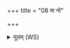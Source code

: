 +++
title = "08 मा नो"

+++
<details><summary>मूलम् (WS)</summary>

मा नो महान्तमुत मा नो अर्भकं मा नः उक्षन्तमुत मा नो उक्षतः ।  
मा नो हिंसी पितरं मोत मातरं स्वां तन्व रुद्र मा रीरिषो नः ॥ ॥ ९ ॥
</details>